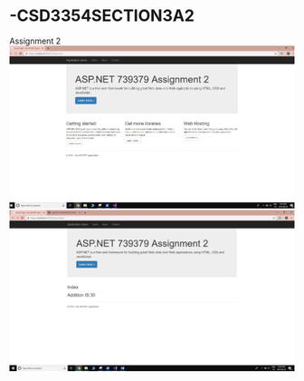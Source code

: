 # -CSD3354SECTION3A2
Assignment 2
![Image not loaded](/ScreenShots/HomePage.PNG?raw=true "Home Page")
![Image not loaded](/ScreenShots/lab3A.PNG?raw=true "Lab3A")
